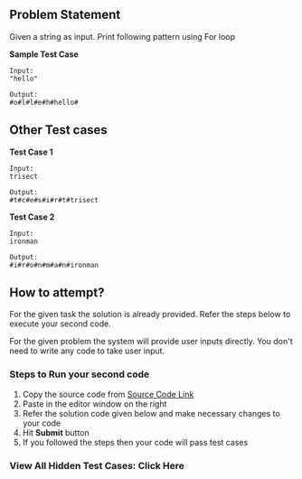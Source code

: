 ## Problem Statement
Given a string as input. Print following pattern using For loop

**Sample Test Case**
```
Input:
"hello"

Output:
#o#l#l#e#h#hello#
```
## Other Test cases
**Test Case 1**
```
Input:
trisect

Output:
#t#c#e#s#i#r#t#trisect
```

**Test Case 2**
```
Input:
ironman

Output:
#i#r#o#n#m#a#n#ironman
```



## How to attempt?
For the given task the solution is already provided. Refer the steps below to execute your second code.

For the given problem the system will provide user inputs directly. You don't need to write any code to take user input.

### Steps to Run your second code
1. Copy the source code from [Source Code Link](https://raw.githubusercontent.com/Aartiarora22/Lab_assignments/main/P1/T3/Main.java)
2. Paste in the editor window on the right
3. Refer the solution code given below and make necessary changes to your code
4. Hit **Submit** button
5. If you followed the steps then your code will pass test cases


### View All Hidden Test Cases: Click Here
